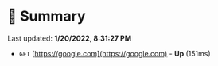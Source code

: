 # 📖 Summary
Last updated: **1/20/2022, 8:31:27 PM**

- `GET` [https://google.com](https://google.com) - **Up** (151ms)

